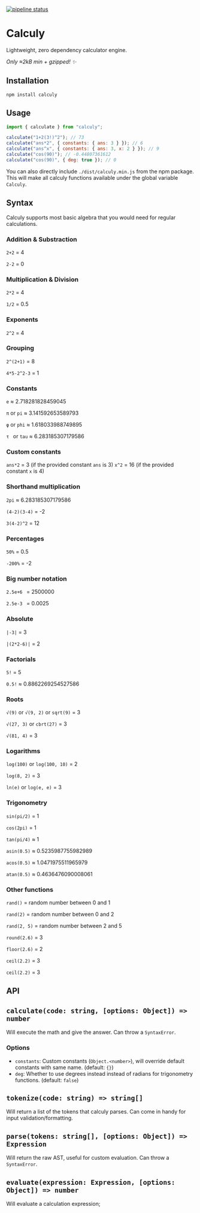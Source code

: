 [![pipeline status](https://gitlab.com/ngerritsen/calculy/badges/master/pipeline.svg)](https://gitlab.com/ngerritsen/calculy/-/commits/master)

# Calculy

Lightweight, zero dependency calculator engine.

_Only ≈2kB min + gzipped! ✨_

## Installation

```
npm install calculy
```

## Usage

```js
import { calculate } from "calculy";

calculate("1+2(3!)^2"); // 73
calculate("ans*2", { constants: { ans: 3 } }); // 6
calculate("ans^x", { constants: { ans: 3, x: 2 } }); // 9
calculate("cos(90)"); // -0.44807361612
calculate("cos(90)", { deg: true }); // 0
```

You can also directly include `./dist/calculy.min.js` from the npm package. This will make all calculy functions available under the global variable `Calculy`.

## Syntax

Calculy supports most basic algebra that you would need for regular calculations.

### Addition & Substraction

`2+2` = 4

`2-2` = 0

### Multiplication & Division

`2*2` = 4

`1/2` = 0.5

### Exponents

`2^2` = 4

### Grouping

`2^(2+1)` = 8

`4*5-2^2-3` = 1

### Constants

`e` ≈ 2.718281828459045

`π` or `pi` ≈ 3.141592653589793

`φ` or `phi` ≈ 1.618033988749895

`τ ` or `tau` ≈ 6.283185307179586

### Custom constants

`ans*2` = 3 (if the provided constant `ans` is 3)
`x^2` = 16 (if the provided constant `x` is 4)

### Shorthand multiplication

`2pi` ≈ 6.283185307179586

`(4-2)(3-4)` = -2

`3(4-2)^2` = 12

### Percentages

`50%` = 0.5

`-200%` = -2

### Big number notation

`2.5e+6 ` = 2500000

`2.5e-3 ` = 0.0025

### Absolute

`|-3|` = 3

`|(2*2-6)|` = 2

### Factorials

`5!` = 5

`0.5!` ≈ 0.8862269254527586

### Roots

`√(9)` or `√(9, 2)` or `sqrt(9)` = 3

`√(27, 3)` or `cbrt(27)` = 3

`√(81, 4)` = 3

### Logarithms

`log(100)` or `log(100, 10)` = 2

`log(8, 2)` = 3

`ln(e)` or `log(e, e)` = 3

### Trigonometry

`sin(pi/2)` = 1

`cos(2pi)` = 1

`tan(pi/4)` ≈ 1

`asin(0.5)` ≈ 0.5235987755982989

`acos(0.5)` ≈ 1.0471975511965979

`atan(0.5)` ≈ 0.4636476090008061

### Other functions

`rand()` = random number between 0 and 1

`rand(2)` = random number between 0 and 2

`rand(2, 5)` = random number between 2 and 5

`round(2.6)` = 3

`floor(2.6)` = 2

`ceil(2.2)` = 3

`ceil(2.2)` = 3

## API

## `calculate(code: string, [options: Object]) => number`

Will execute the math and give the answer. Can throw a `SyntaxError`.

### Options

- `constants`: Custom constants (`Object.<number>`), will override default constants with same name. (default: `{}`)
- `deg`: Whether to use degrees instead instead of radians for trigonometry functions. (default: `false`)

## `tokenize(code: string) => string[]`

Will return a list of the tokens that calculy parses. Can come in handy for input validation/formatting.

## `parse(tokens: string[], [options: Object]) => Expression`

Will return the raw AST, useful for custom evaluation. Can throw a `SyntaxError`.

## `evaluate(expression: Expression, [options: Object]) => number`

Will evaluate a calculation expression;
